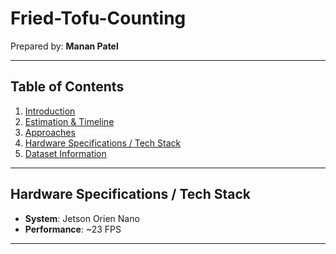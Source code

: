 # Fried-Tofu-Counting

Prepared by: **Manan Patel**

---

## Table of Contents
1. [Introduction](introduction.md)
2. [Estimation & Timeline](estimation.md)
3. [Approaches](approaches.md)
4. [Hardware Specifications / Tech Stack](#hardware-specifications--tech-stack)
5. [Dataset Information](dataset_info.md)

---

## Hardware Specifications / Tech Stack
- **System**: Jetson Orien Nano
- **Performance**: ~23 FPS

---